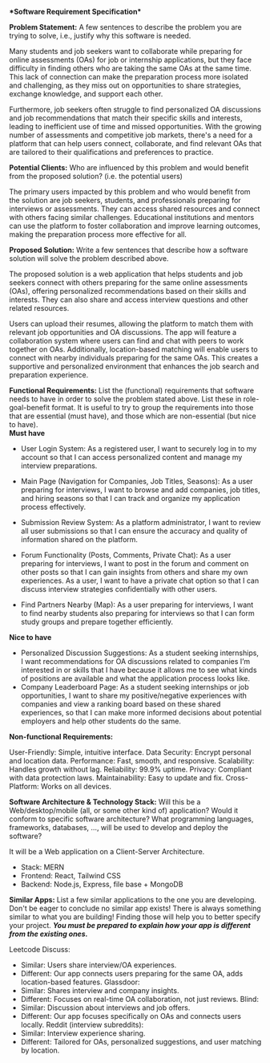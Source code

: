 **\*Software Requirement Specification\***

**Problem Statement:** A few sentences to describe the problem you are trying to solve, i.e., justify why this software is needed.

Many students and job seekers want to collaborate while preparing for online assessments (OAs) for job or internship applications, but they face difficulty in finding others who are taking the same OAs at the same time. This lack of connection can make the preparation process more isolated and challenging, as they miss out on opportunities to share strategies, exchange knowledge, and support each other.

Furthermore, job seekers often struggle to find personalized OA discussions and job recommendations that match their specific skills and interests, leading to inefficient use of time and missed opportunities. With the growing number of assessments and competitive job markets, there's a need for a platform that can help users connect, collaborate, and find relevant OAs that are tailored to their qualifications and preferences to practice.

**Potential Clients:** Who are influenced by this problem and would benefit from the proposed solution? (i.e. the potential users)

The primary users impacted by this problem and who would benefit from the solution are job seekers, students, and professionals preparing for interviews or assessments. They can access shared resources and connect with others facing similar challenges. Educational institutions and mentors can use the platform to foster collaboration and improve learning outcomes, making the preparation process more effective for all.

**Proposed Solution:** Write a few sentences that describe how a software solution will solve the problem described above.

The proposed solution is a web application that helps students and job seekers connect with others preparing for the same online assessments (OAs), offering personalized recommendations based on their skills and interests. They can also share and access interview questions and other related resources. 

Users can upload their resumes, allowing the platform to match them with relevant job opportunities and OA discussions. The app will feature a collaboration system where users can find and chat with peers to work together on OAs. Additionally, location-based matching will enable users to connect with nearby individuals preparing for the same OAs. This creates a supportive and personalized environment that enhances the job search and preparation experience.

**Functional Requirements:** List the (functional) requirements that software needs to have in order to solve the problem stated above. List these in role-goal-benefit format. It is useful to try to group the requirements into those that are essential (must have), and those which are non-essential (but nice to have).  
**Must have**

- User Login System: As a registered user, I want to securely log in to my account so that I can access personalized content and manage my interview preparations. 

- Main Page (Navigation for Companies, Job Titles, Seasons): As a user preparing for interviews, I want to browse and add companies, job titles, and hiring seasons so that I can track and organize my application process effectively. 

- Submission Review System: As a platform administrator, I want to review all user submissions so that I can ensure the accuracy and quality of information shared on the platform. 

- Forum Functionality (Posts, Comments, Private Chat): As a user preparing for interviews, I want to post in the forum and comment on other posts so that I can gain insights from others and share my own experiences. As a user, I want to have a private chat option so that I can discuss interview strategies confidentially with other users. 

- Find Partners Nearby (Map): As a user preparing for interviews, I want to find nearby students also preparing for interviews so that I can form study groups and prepare together efficiently.

**Nice to have**

- Personalized Discussion Suggestions:  As a student seeking internships, I want recommendations for OA discussions related to companies I’m interested in or skills that I have because it allows me to see what kinds of positions are available and what the application process looks like.
- Company Leaderboard Page: As a student seeking internships or job opportunities, I want to share my positive/negative experiences with companies and view a ranking board based on these shared experiences, so that I can make more informed decisions about potential employers and help other students do the same.
 
**Non-functional Requirements:**

User-Friendly: Simple, intuitive interface.
Data Security: Encrypt personal and location data.
Performance: Fast, smooth, and responsive.
Scalability: Handles growth without lag.
Reliability: 99.9% uptime.
Privacy: Compliant with data protection laws.
Maintainability: Easy to update and fix.
Cross-Platform: Works on all devices.

**Software Architecture & Technology Stack:** Will this be a Web/desktop/mobile (all, or some other kind of) application? Would it conform to specific software architecture? What programming languages, frameworks, databases, …, will be used to develop and deploy the software?

It will be a Web application on a Client-Server Architecture. 
- Stack: MERN
- Frontend: React, Tailwind CSS
- Backend: Node.js, Express, file base + MongoDB

**Similar Apps:** List a few similar applications to the one you are developing. Don't be eager to conclude no similar app exists\! There is always something similar to what you are building\! Finding those will help you to better specify your project. ***You must be prepared to explain how your app is different from the existing ones.***  

Leetcode Discuss:
- Similar: Users share interview/OA experiences.
- Different: Our app connects users preparing for the same OA, adds location-based features.
Glassdoor:
- Similar: Shares interview and company insights.
- Different: Focuses on real-time OA collaboration, not just reviews.
Blind:
- Similar: Discussion about interviews and job offers.
- Different: Our app focuses specifically on OAs and connects users locally.
Reddit (interview subreddits):
- Similar: Interview experience sharing.
- Different: Tailored for OAs, personalized suggestions, and user matching by location.
